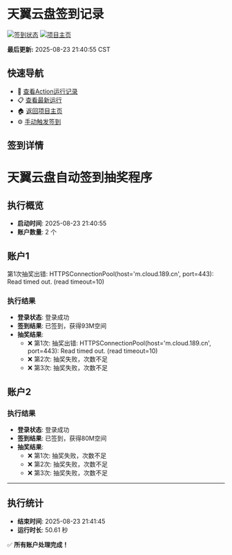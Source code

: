 # 天翼云盘签到记录

[![签到状态](https://github.com/chanho0/189pan/actions/workflows/main.yml/badge.svg)](https://github.com/chanho0/189pan/actions/workflows/main.yml) [![项目主页](https://img.shields.io/badge/GitHub-项目主页-blue?logo=github)](https://github.com/chanho0/189pan)

**最后更新:** 2025-08-23 21:40:55 CST

## 快速导航

- 🔄 [查看Action运行记录](https://github.com/chanho0/189pan/actions)
- 📋 [查看最新运行](https://github.com/chanho0/189pan/actions/runs/17176138027)
- 🏠 [返回项目主页](https://github.com/chanho0/189pan)
- ⚙️ [手动触发签到](https://github.com/chanho0/189pan/actions/workflows/main.yml)

## 签到详情

# 天翼云盘自动签到抽奖程序

## 执行概览
- **启动时间**: 2025-08-23 21:40:55
- **账户数量**: 2 个

## 账户1
第1次抽奖出错: HTTPSConnectionPool(host='m.cloud.189.cn', port=443): Read timed out. (read timeout=10)
### 执行结果
- **登录状态**: 登录成功
- **签到结果**: 已签到，获得93M空间
- **抽奖结果**:
  - ❌ 第1次: 抽奖出错: HTTPSConnectionPool(host='m.cloud.189.cn', port=443): Read timed out. (read timeout=10)
  - ❌ 第2次: 抽奖失败，次数不足
  - ❌ 第3次: 抽奖失败，次数不足

## 账户2
### 执行结果
- **登录状态**: 登录成功
- **签到结果**: 已签到，获得80M空间
- **抽奖结果**:
  - ❌ 第1次: 抽奖失败，次数不足
  - ❌ 第2次: 抽奖失败，次数不足
  - ❌ 第3次: 抽奖失败，次数不足

---
## 执行统计
- **结束时间**: 2025-08-23 21:41:45
- **运行时长**: 50.61 秒

✅ **所有账户处理完成！**

